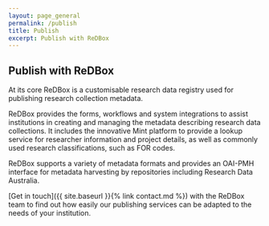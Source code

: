 ```yaml
---
layout: page_general
permalink: /publish
title: Publish
excerpt: Publish with ReDBox
---
```



## Publish with ReDBox

At its core ReDBox is a customisable research data registry used for publishing research collection metadata.

ReDBox provides the forms, workflows and system integrations to assist institutions in creating and managing 
the metadata describing research data collections. It includes the innovative Mint platform to provide a lookup service 
for researcher information and project details, as well as commonly used research classifications, such as FOR codes.

ReDBox supports a variety of metadata formats and provides an OAI-PMH interface for metadata harvesting by 
repositories including Research Data Australia.

[Get in touch]({{ site.baseurl }}{% link contact.md %})
with the ReDBox team to find out how easily our publishing services can be adapted to the needs of your institution.
